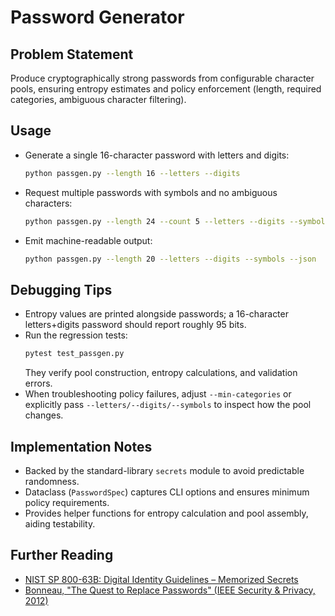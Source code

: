 # Password Generator

## Problem Statement
Produce cryptographically strong passwords from configurable character pools, ensuring entropy estimates and policy enforcement (length, required categories, ambiguous character filtering).

## Usage
- Generate a single 16-character password with letters and digits:
  ```bash
  python passgen.py --length 16 --letters --digits
  ```
- Request multiple passwords with symbols and no ambiguous characters:
  ```bash
  python passgen.py --length 24 --count 5 --letters --digits --symbols --no-ambiguous
  ```
- Emit machine-readable output:
  ```bash
  python passgen.py --length 20 --letters --digits --symbols --json
  ```

## Debugging Tips
- Entropy values are printed alongside passwords; a 16-character letters+digits password should report roughly 95 bits.
- Run the regression tests:
  ```bash
  pytest test_passgen.py
  ```
  They verify pool construction, entropy calculations, and validation errors.
- When troubleshooting policy failures, adjust `--min-categories` or explicitly pass `--letters/--digits/--symbols` to inspect how the pool changes.

## Implementation Notes
- Backed by the standard-library `secrets` module to avoid predictable randomness.
- Dataclass (`PasswordSpec`) captures CLI options and ensures minimum policy requirements.
- Provides helper functions for entropy calculation and pool assembly, aiding testability.

## Further Reading
- [NIST SP 800-63B: Digital Identity Guidelines – Memorized Secrets](https://pages.nist.gov/800-63-3/sp800-63b.html)
- [Bonneau, "The Quest to Replace Passwords" (IEEE Security & Privacy, 2012)](https://doi.org/10.1109/MSP.2012.85)
